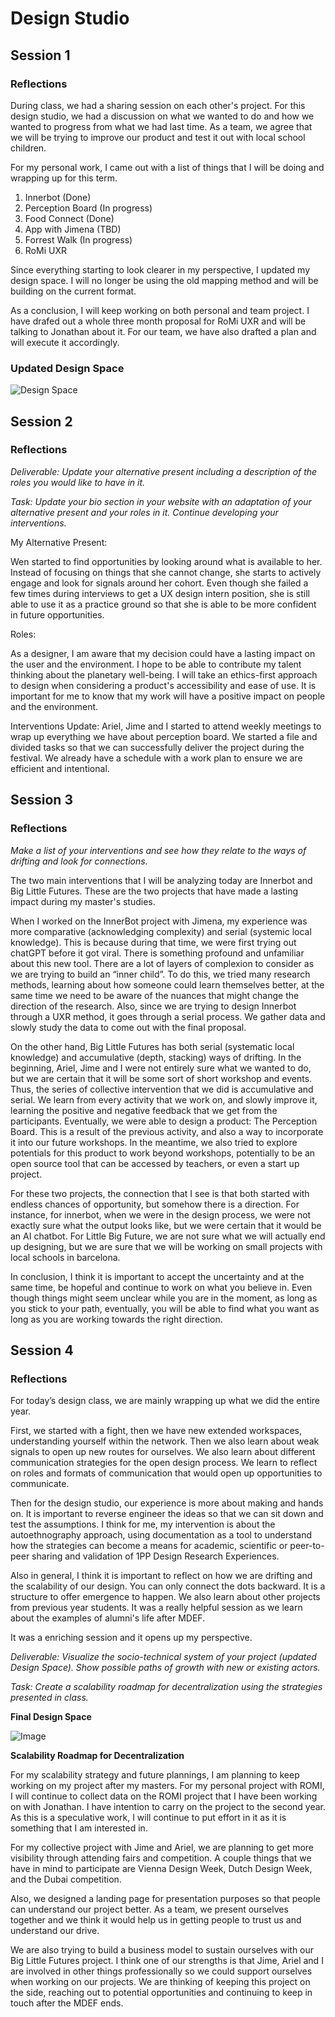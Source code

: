 # Design Studio

## Session 1

### Reflections

During class, we had a sharing session on each other's project. For this design studio, we had a discussion on what we wanted to do and how we wanted to progress from what we had last time. As a team, we agree that we will be trying to improve our product and test it out with local school children. 

For my personal work, I came out with a list of things that I will be doing and wrapping up for this term.

1. Innerbot (Done)
2. Perception Board (In progress)
3. Food Connect (Done)
4. App with Jimena (TBD)
5. Forrest Walk (In progress)
6. RoMi UXR

Since everything starting to look clearer in my perspective, I updated my design space. I will no longer be using the old mapping method and will be building on the current format.

As a conclusion, I will keep working on both personal and team project. I have drafed out a whole three month proposal for RoMi UXR and will be talking to Jonathan about it. For our team, we have also drafted a plan and will execute it accordingly.

### Updated Design Space

![Design Space](../images/term03/00_designstudio/01_Design%20Space.jpg)

## Session 2

### Reflections

*Deliverable: Update your alternative present including a description of the roles you would like to have in it.*

*Task: Update your bio section in your website with an adaptation of your alternative present and your roles in it. Continue developing your interventions.*

My Alternative Present:

Wen started to find opportunities by looking around what is available to her. Instead of focusing on things that she cannot change, she starts to actively engage and look for signals around her cohort. Even though she failed a few times during interviews to get a UX design intern position, she is still able to use it as a practice ground so that she is able to be more confident in future opportunities.

Roles:

As a designer, I am aware that my decision could have a lasting impact on the user and the environment. I hope to be able to contribute my talent thinking about the planetary well-being. I will take an ethics-first approach to design when considering a product's accessibility and ease of use. It is important for me to know that my work will have a positive impact on people and the environment.

Interventions Update:
Ariel, Jime and I started to attend weekly meetings to wrap up everything we have about perception board. We started a file and divided tasks so that we can successfully deliver the project during the festival. We already have a schedule with a work plan to ensure we are efficient and intentional.

## Session 3

### Reflections

*Make a list of your interventions and see how they relate to the ways of drifting and look for connections.*

The two main interventions that I will be analyzing today are Innerbot and Big Little Futures. These are the two projects that have made a lasting impact during my master's studies.

When I worked on the InnerBot project with Jimena, my experience was more comparative (acknowledging complexity) and serial (systemic local knowledge). This is because during that time, we were first trying out chatGPT before it got viral. There is something profound and unfamiliar about this new tool. There are a lot of layers of complexion to consider as we are trying to build an “inner child”. To do this, we tried many research methods, learning about how someone could learn themselves better, at the same time we need to be aware of the nuances that might change the direction of the research. Also, since we are trying to design Innerbot through a UXR method, it goes through a serial process. We gather data and slowly study the data to come out with the final proposal.

On the other hand, Big Little Futures has both serial (systematic local knowledge) and accumulative (depth, stacking) ways of drifting. In the beginning, Ariel, Jime and I were not entirely sure what we wanted to do, but we are certain that it will be some sort of short workshop and events. Thus, the series of collective intervention that we did is accumulative and serial. We learn from every activity that we work on, and slowly improve it, learning the positive and negative feedback that we get from the participants. Eventually, we were able to design a product: The Perception Board. This is a result of the previous activity, and also a way to incorporate it into our future workshops. In the meantime, we also tried to explore potentials for this product to work beyond workshops, potentially to be an open source tool that can be accessed by teachers, or even a start up project.

For these two projects, the connection that I see is that both started with endless chances of opportunity, but somehow there is a direction. For instance, for innerbot, when we were in the design process, we were not exactly sure what the output looks like, but we were certain that it would be an AI chatbot. For Little Big Future, we are not sure what we will actually end up designing, but we are sure that we will be working on small projects with local schools in barcelona.

In conclusion, I think it is important to accept the uncertainty and at the same time, be hopeful and continue to work on what you believe in. Even though things might seem unclear while you are in the moment, as long as you stick to your path, eventually, you will be able to find what you want as long as you are working towards the right direction.

## Session 4

### Reflections

For today’s design class, we are mainly wrapping up what we did the entire year.

First, we started with a fight, then we have new extended workspaces, understanding yourself within the network. Then we also learn about weak signals to open up new routes for ourselves. We also learn about different communication strategies for the open design process. We learn to reflect on roles and formats of communication that would open up opportunities to communicate.

Then for the design studio, our experience is more about making and hands on. It is important to reverse engineer the ideas so that we can sit down and test the assumptions. I think for me, my intervention is about the autoethnography approach, using documentation as a tool to understand how the strategies can become a means for academic, scientific or peer-to-peer sharing and validation of 1PP Design Research Experiences.

Also in general, I think it is important to reflect on how we are drifting and the scalability of our design. You can only connect the dots backward. It is a structure to offer emergence to happen. We also learn about other projects from previous year students. It was a really helpful session as we learn about the examples of alumni's life after MDEF.

It was a enriching session and it opens up my perspective.

*Deliverable: Visualize the socio-technical system of your project (updated Design Space). Show possible paths of growth with new or existing actors.*

*Task: Create a scalability roadmap for decentralization using the strategies presented in class.*

**Final Design Space**

![Image](../images/term03/00_designstudio/02_Design%20Space.jpg)

**Scalability Roadmap for Decentralization**

For my scalability strategy and future plannings, I am planning to keep working on my project after my masters. For my personal project with ROMI, I will continue to collect data on the ROMI project that I have been working on with Jonathan. I have intention to carry on the project to the second year. As this is a speculative work, I will continue to put effort in it as it is something that I am interested in.

For my collective project with Jime and Ariel, we are planning to get more visibility through attending fairs and competition. A couple things that we have in mind to participate are Vienna Design Week, Dutch Design Week, and the Dubai competition.

Also, we designed a landing page for presentation purposes so that people can understand our project better. As a team, we present ourselves together and we think it would help us in getting people to trust us and understand our drive.

We are also trying to build a business model to sustain ourselves with our Big Little Futures project. I think one of our strengths is that Jime, Ariel and I are involved in other things professionally so we could support ourselves when working on our projects. We are thinking of keeping this project on the side, reaching out to potential opportunities and continuing to keep in touch after the MDEF ends.


